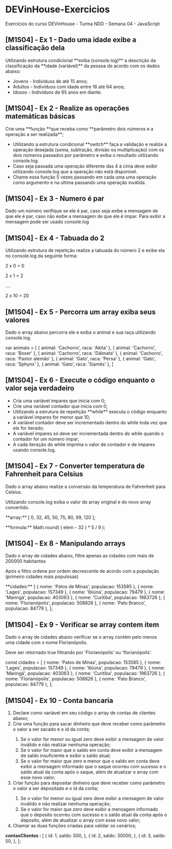 # DEVinHouse-Exercicios
 Exercícios do curso DEVinHouse - Turma NDD - Semana 04 - JavaScript

<h2>[M1S04] - Ex 1 - Dado uma idade exibe a classificação dela</h2>
<p>Utilizando estrutura condicional **exiba (console.log)** a descrição da classificação da **idade (variável)** da pessoa de acordo com os dados abaixo:
</p>
<ul>
    <li>Jovens - Indivíduos de até 15 anos;</li>
    <li>Adultos - Indivíduos com idade entre 16 até 64 anos;</li>
    <li>Idosos - Indivíduos de 65 anos em diante.</li>
</ul>

<h2>[M1S04] - Ex 2 - Realize as operações matemáticas básicas</h2>
<p>Crie uma **função **que receba como **parâmetro dois números e a operação a ser realizada**;</p>
<ul>
    <li> Utilizando a estrutura condicional **switch** faça a validação e realize a operação desejada (soma, subtração, divisão ou multiplicação) com os dois números passados por parâmetro e exiba o resultado utilizando console.log.</li>
    <li>Caso seja passada uma operação diferente das 4 à cima  deve exibir utilizando console.log que a operação não está disponível.</li>
    <li>Chame essa função 5 vezes passando em cada uma uma operação como argumento e na ultima passando uma operação inválida.</li>
</ul>

<h2>[M1S04] - Ex 3 - Numero é par</h2>
<p>Dado um número verifique se ele é par, caso seja exibe a mensagem de que ele é par, caso não exibe a mensagem de que ele é impar. Para exibir a mensagem pode ser usado console.log</p>

<h2>[M1S04] - Ex 4 - Tabuada do 2</h2>
<p>Utilizando estrutura de repetição realize a tabuada do número 2 e exibe ela no console.log da seguinte forma:</p>
<p>2 x 0 = 0</p>
<p>2 x 1 = 2</p>
<p>....</p>
<p>2 x 10 = 20</p>

<h2>[M1S04] - Ex 5 - Percorra um array exiba seus valores</h2>
<p>Dado o array abaixo percorra ele e exiba o animal e sua raça utilizando console.log.</p>
var animais = [
  { animal: 'Cachorro', raca: 'Akita' },
  { animal: 'Cachorro', raca: 'Boxer' },
  { animal: 'Cachorro', raca: 'Dálmata' },
  { animal: 'Cachorro', raca: 'Pastor alemão' },
  { animal: 'Gato', raca: 'Persa' },
  { animal: 'Gato', raca: 'Sphynx' },
  { animal: 'Gato', raca: 'Siamês' },
]

<h2>[M1S04] - Ex 6 - Execute o código enquanto o valor seja verdadeiro</h2>
<ul>
    <li>Cria uma variável impares que inicia com 0;</li>
    <li>Crie uma variável contador que inicia com 0;</li>
    <li>Utilizando a estrutura de repetição **while** executa o código enquanto a variável impares for menor que 10;</li>
    <li>A variável contador deve ser incrementado dentro do while toda vez que ele for iterado;</li>
    <li> A variável impares só deve ser incrementada dentro do while quando o contador for um número ímpar;</li>
    <li>A cada iteração do while imprima o valor de contador e de impares usando console.log.</li>
</ul>

<h2>[M1S04] - Ex 7 - Converter temperatura de Fahrenheit para Celsius</h2>
<p>Dado o array abaixo realize a conversão da temperatura de  Fahrenheit para Celsius.</p>
<p>Utilizando console.log exiba o valor do array original e do novo array convertido.</p>
<p>**array:** [ 0, 32, 45, 50, 75, 80, 99, 120 ];</p>
<p>**formula:** Math.round( ( elem - 32 ) * 5 / 9 );</p>

<h2>[M1S04] - Ex 8 - Manipulando arrays</h2>
<p>Dado o array de cidades abaixo, filtre apenas as cidades com mais de 200000 habitantes</p>
<p>Após o filtro ordene por ordem decrescente de acordo com a população (primeiro cidades mais populosas)</p>
**cidades:** [
  { nome: 'Patos de Minas', populacao: 153585 },
  { nome: 'Lages', populacao: 157349 },
  { nome: 'Ibiúna', populacao: 79479 },
  { nome: 'Maringá', populacao: 403063 },
  { nome: 'Curitiba', populacao: 1963726 },
  { nome: 'Florianópolis', populacao: 508826 },
  { nome: 'Pato Branco', populacao: 84779 },
];

<h2>[M1S04] - Ex 9 - Verificar se array contem item</h2>
<p>Dado o array de cidades abaixo verificar se o array contém pelo menos uma cidade com o nome Florianópolis.</p>
<p>Deve ser retornado true filtrando por 'Florianópolis' ou 'florianópolis'.</p>
const cidades = [
  { nome: 'Patos de Minas', populacao: 153585 },
  { nome: 'Lages', populacao: 157349 },
  { nome: 'Ibiúna', populacao: 79479 },
  { nome: 'Maringá', populacao: 403063 },
  { nome: 'Curitiba', populacao: 1963726 },
  { nome: 'Florianópolis', populacao: 508826 },
  { nome: 'Pato Branco', populacao: 84779 },
];

<h2>[M1S04] - Ex 10 - Conta bancaria</h2>
<ol>
    <li>Declare como variável em seu código o array de contas de clientes abaixo;</li>
    <li>Crie uma função para sacar dinheiro que deve receber como parâmetro o valor a ser sacado e o id da conta;</li>
    <ol type="1">
        <li>Se o valor for menor ou igual zero deve exibir a mensagem de valor inválido e não realizar nenhuma operação;</li>
        <li>Se o valor for maior que o saldo em conta deve exibir a mensagem de saldo insuficiente e exibir o saldo atual;</li>
        <li>Se o valor for maior que zero e menor que o saldo em conta deve exibir a mensagem informado que o saque ocorreu com sucesso e o saldo atual da conta após o saque, além de atualizar o array com esse novo valor;</li>
    </ol>
    <li>Criar função para depositar dinheiro que deve receber como parâmetro o valor a ser depositado e o id da conta;</li>
    <ol type="1">
        <li>Se o valor for menor ou igual zero deve exibir a mensagem de valor inválido e não realizar nenhuma operação;</li>
        <li>Se o valor for maior que zero deve exibir a mensagem informado que o deposito ocorreu com sucesso e o saldo atual da conta após o deposito, além de atualizar o array com esse novo valor;</li>
    </ol>
    <li>Chamar as duas funções criadas para validar os cenários;</li>
</ol>

**contasClientes :** [
  {
    id: 1,
    saldo: 500,
  },
  {
    id: 2,
    saldo: 30000,
  },
  {
    id: 3,
    saldo: 50,
  },
];